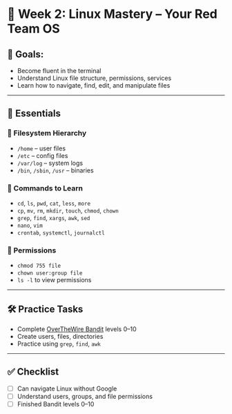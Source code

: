 # 🐧 Week 2: Linux Mastery – Your Red Team OS

## 📌 Goals:
- Become fluent in the terminal
- Understand Linux file structure, permissions, services
- Learn how to navigate, find, edit, and manipulate files

---

## 🧠 Essentials

### 📁 Filesystem Hierarchy
- `/home` – user files
- `/etc` – config files
- `/var/log` – system logs
- `/bin`, `/sbin`, `/usr` – binaries

### 🧮 Commands to Learn
- `cd`, `ls`, `pwd`, `cat`, `less`, `more`
- `cp`, `mv`, `rm`, `mkdir`, `touch`, `chmod`, `chown`
- `grep`, `find`, `xargs`, `awk`, `sed`
- `nano`, `vim`
- `crontab`, `systemctl`, `journalctl`

### 🔐 Permissions
- `chmod 755 file`
- `chown user:group file`
- `ls -l` to view permissions

---

## 🛠️ Practice Tasks
- Complete [OverTheWire Bandit](https://overthewire.org/wargames/bandit/) levels 0–10
- Create users, files, directories
- Practice using `grep`, `find`, `awk`

---

## ✅ Checklist
- [ ] Can navigate Linux without Google
- [ ] Understand users, groups, and file permissions
- [ ] Finished Bandit levels 0–10
